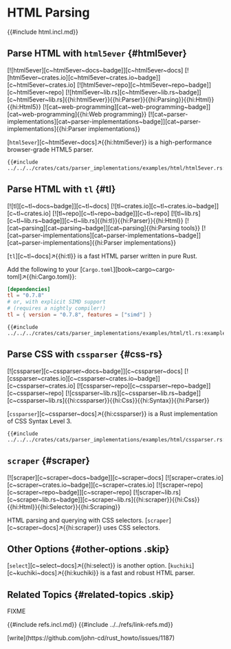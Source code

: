 # HTML Parsing

{{#include html.incl.md}}

## Parse HTML with `html5ever` {#html5ever}

[![html5ever][c~html5ever~docs~badge]][c~html5ever~docs] [![html5ever~crates.io][c~html5ever~crates.io~badge]][c~html5ever~crates.io] [![html5ever~repo][c~html5ever~repo~badge]][c~html5ever~repo] [![html5ever~lib.rs][c~html5ever~lib.rs~badge]][c~html5ever~lib.rs]{{hi:html5ever}}{{hi:Parser}}{{hi:Parsing}}{{hi:Html}}{{hi:Html5}} [![cat~web-programming][cat~web-programming~badge]][cat~web-programming]{{hi:Web programming}} [![cat~parser-implementations][cat~parser-implementations~badge]][cat~parser-implementations]{{hi:Parser implementations}}

[`html5ever`][c~html5ever~docs]↗{{hi:html5ever}} is a high-performance browser-grade HTML5 parser.

```rust,editable
{{#include ../../../crates/cats/parser_implementations/examples/html/html5ever.rs:example}}
```

## Parse HTML with `tl` {#tl}

[![tl][c~tl~docs~badge]][c~tl~docs] [![tl~crates.io][c~tl~crates.io~badge]][c~tl~crates.io] [![tl~repo][c~tl~repo~badge]][c~tl~repo] [![tl~lib.rs][c~tl~lib.rs~badge]][c~tl~lib.rs]{{hi:tl}}{{hi:Parser}}{{hi:Html}} [![cat~parsing][cat~parsing~badge]][cat~parsing]{{hi:Parsing tools}} [![cat~parser-implementations][cat~parser-implementations~badge]][cat~parser-implementations]{{hi:Parser implementations}}

[`tl`][c~tl~docs]↗{{hi:tl}} is a fast HTML parser written in pure Rust.

Add the following to your [`Cargo.toml`][book~cargo~cargo-toml]↗{{hi:Cargo.toml}}:

```toml
[dependencies]
tl = "0.7.8"
# or, with explicit SIMD support
# (requires a nightly compiler!)
tl = { version = "0.7.8", features = ["simd"] }
```

```rust,editable
{{#include ../../../crates/cats/parser_implementations/examples/html/tl.rs:example}}
```

## Parse CSS with `cssparser` {#css-rs}

[![cssparser][c~cssparser~docs~badge]][c~cssparser~docs] [![cssparser~crates.io][c~cssparser~crates.io~badge]][c~cssparser~crates.io] [![cssparser~repo][c~cssparser~repo~badge]][c~cssparser~repo] [![cssparser~lib.rs][c~cssparser~lib.rs~badge]][c~cssparser~lib.rs]{{hi:cssparser}}{{hi:Css}}{{hi:Syntax}}{{hi:Parser}}

[`cssparser`][c~cssparser~docs]↗{{hi:cssparser}} is a Rust implementation of CSS Syntax Level 3.

```rust,editable
{{#include ../../../crates/cats/parser_implementations/examples/html/cssparser.rs:example}}
```

## `scraper` {#scraper}

[![scraper][c~scraper~docs~badge]][c~scraper~docs] [![scraper~crates.io][c~scraper~crates.io~badge]][c~scraper~crates.io] [![scraper~repo][c~scraper~repo~badge]][c~scraper~repo] [![scraper~lib.rs][c~scraper~lib.rs~badge]][c~scraper~lib.rs]{{hi:scraper}}{{hi:Css}}{{hi:Html}}{{hi:Selector}}{{hi:Scraping}}

HTML parsing and querying with CSS selectors. [`scraper`][c~scraper~docs]↗{{hi:scraper}} uses CSS selectors.

## Other Options {#other-options .skip}

[`select`][c~select~docs]↗{{hi:select}} is another option. [`kuchiki`][c~kuchiki~docs]↗{{hi:kuchiki}} is a fast and robust HTML parser.

## Related Topics {#related-topics .skip}

FIXME

{{#include refs.incl.md}}
{{#include ../../refs/link-refs.md}}

<div class="hidden">
[write](https://github.com/john-cd/rust_howto/issues/1187)
</div>
